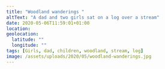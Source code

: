 ```yaml
---
title: "Woodland wanderings "
altText: "A dad and two girls sat on a log over a stream"
date: 2020-05-06T11:59:01+01:00
location: 
geolocation: 
  latitude: ""
  longitude: ""
tags: [Girls, dad, children, woodland, stream, log]
image: /assets/uploads/2020/05/woodland-wanderings.jpg
---
```

